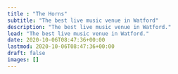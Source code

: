 ```yaml
---
title : "The Horns"
subtitle: "The best live music venue in Watford"
description: "The best live music venue in Watford."
lead: "The best live music venue in Watford."
date: 2020-10-06T08:47:36+00:00
lastmod: 2020-10-06T08:47:36+00:00
draft: false
images: []
---
```

